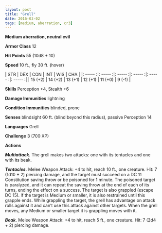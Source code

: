 ```yaml
---
layout: post
title: "Grell"
date: 2016-03-02
tags: [medium, aberration, cr3]
---
```


**Medium aberration, neutral evil**

**Armor Class** 12

**Hit Points** 55 (10d8 + 10)

**Speed** 10 ft., fly 30 ft. (hover)

|   STR   |   DEX   |   CON   |   INT   |   WIS   |   CHA   |
|: ----- :|: ----- :|: ----- :|: ----- :|: ----- :|: ----- :|
| 15 (+2) | 14 (+2) | 13 (+1) | 12 (+1) | 11 (+0) | 9 (-1) |

**Skills** Perception +4, Stealth +6

**Damage Immunities** lightning

**Condition Immunities** blinded, prone

**Senses** blindsight 60 ft. (blind beyond this radius), passive Perception 14

**Languages** Grell

**Challenge** 3 (700 XP)

**Actions**

***Multiattack.*** The grell makes two attacks: one with its tentacles and one with its beak.

***Tentacles.*** Melee Weapon Attack: +4 to hit, reach 10 ft., one creature. Hit: 7 (1d10 + 2) piercing damage, and the target must succeed on a DC 11 Constitution saving throw or be poisoned for 1 minute. The poisoned target is paralyzed, and it can repeat the saving throw at the end of each of its turns, ending the effect on a success.
The target is also grappled (escape DC 15). If the target is Medium or smaller, it is also restrained until this grapple ends. While grappling the target, the grell has advantage on attack rolls against it and can’t use this attack against other targets. When the grell moves, any Medium or smaller target it is grappling moves with it.

***Beak.*** Melee Weapon Attack: +4 to hit, reach 5 ft., one creature. Hit: 7 (2d4 + 2) piercing damage.
